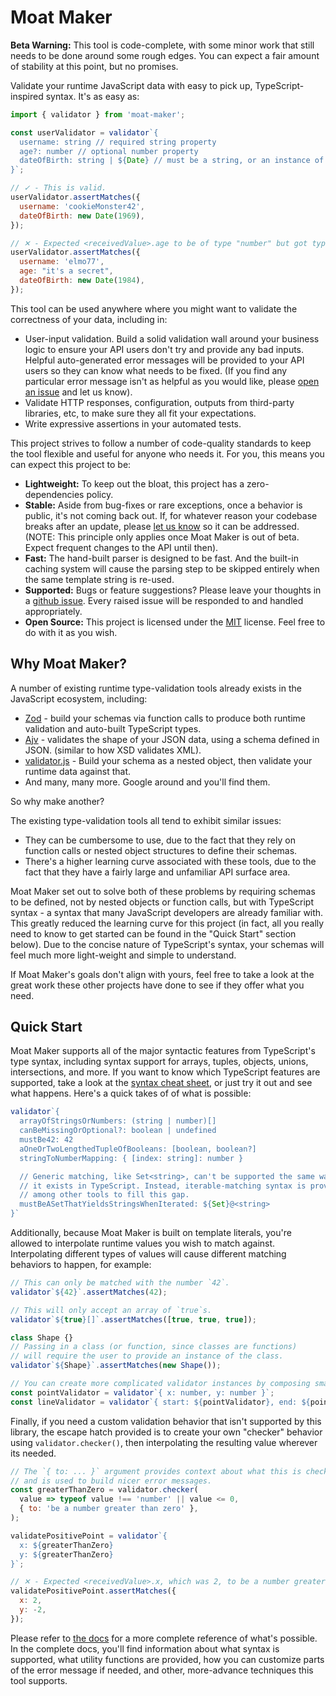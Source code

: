 # Moat Maker

**Beta Warning:** This tool is code-complete, with some minor work that still needs to be done around some rough edges. You can expect a fair amount of stability at this point, but no promises.

Validate your runtime JavaScript data with easy to pick up, TypeScript-inspired syntax. It's as easy as:

```javascript
import { validator } from 'moat-maker';

const userValidator = validator`{
  username: string // required string property
  age?: number // optional number property
  dateOfBirth: string | ${Date} // must be a string, or an instance of Date
}`;

// ✓ - This is valid.
userValidator.assertMatches({
  username: 'cookieMonster42',
  dateOfBirth: new Date(1969),
});

// ✕ - Expected <receivedValue>.age to be of type "number" but got type "string".
userValidator.assertMatches({
  username: 'elmo77',
  age: "it's a secret",
  dateOfBirth: new Date(1984),
});
```

This tool can be used anywhere where you might want to validate the correctness of your data, including in:
* User-input validation. Build a solid validation wall around your business logic to ensure your API users don't try and provide any bad inputs. Helpful auto-generated error messages will be provided to your API users so they can know what needs to be fixed. (If you find any particular error message isn't as helpful as you would like, please [open an issue](https://github.com/theScottyJam/moat-maker/issues/new) and let us know).
* Validate HTTP responses, configuration, outputs from third-party libraries, etc, to make sure they all fit your expectations.
* Write expressive assertions in your automated tests.

This project strives to follow a number of code-quality standards to keep the tool flexible and useful for anyone who needs it. For you, this means you can expect this project to be:
* **Lightweight:** To keep out the bloat, this project has a zero-dependencies policy.
* **Stable:** Aside from bug-fixes or rare exceptions, once a behavior is public, it's not coming back out. If, for whatever reason your codebase breaks after an update, please [let us know](https://github.com/theScottyJam/moat-maker/issues/new) so it can be addressed. (NOTE: This principle only applies once Moat Maker is out of beta. Expect frequent changes to the API until then).
* **Fast:** The hand-built parser is designed to be fast. And the built-in caching system will cause the parsing step to be skipped entirely when the same template string is re-used.
* **Supported:** Bugs or feature suggestions? Please leave your thoughts in a [github issue](https://github.com/theScottyJam/moat-maker/issues/new). Every raised issue will be responded to and handled appropriately.
* **Open Source:** This project is licensed under the [MIT](https://github.com/theScottyJam/moat-maker/blob/main/LICENSE) license. Feel free to do with it as you wish.

## Why Moat Maker?

A number of existing runtime type-validation tools already exists in the JavaScript ecosystem, including:
* [Zod](https://github.com/colinhacks/zod) - build your schemas via function calls to produce both runtime validation and auto-built TypeScript types.
* [Ajv](https://github.com/ajv-validator/ajv) - validates the shape of your JSON data, using a schema defined in JSON. (similar to how XSD validates XML).
* [validator.js](https://github.com/mikeerickson/validatorjs) - Build your schema as a nested object, then validate your runtime data against that.
* And many, many more. Google around and you'll find them.

So why make another?

The existing type-validation tools all tend to exhibit similar issues:
* They can be cumbersome to use, due to the fact that they rely on function calls or nested object structures to define their schemas.
* There's a higher learning curve associated with these tools, due to the fact that they have a fairly large and unfamiliar API surface area.

Moat Maker set out to solve both of these problems by requiring schemas to be defined, not by nested objects or function calls, but with TypeScript syntax - a syntax that many JavaScript developers are already familiar with. This greatly reduced the learning curve for this project (in fact, all you really need to know to get started can be found in the "Quick Start" section below). Due to the concise nature of TypeScript's syntax, your schemas will feel much more light-weight and simple to understand.

If Moat Maker's goals don't align with yours, feel free to take a look at the great work these other projects have done to see if they offer what you need.

## Quick Start

Moat Maker supports all of the major syntactic features from TypeScript's type syntax, including syntax support for arrays, tuples, objects, unions, intersections, and more. If you want to know which TypeScript features are supported, take a look at the [syntax cheat sheet](https://thescottyjam.gitbook.io/moat-maker/resources/syntax-cheat-sheet), or just try it out and see what happens. Here's a quick takes of of what is possible:

```javascript
validator`{
  arrayOfStringsOrNumbers: (string | number)[]
  canBeMissingOrOptional?: boolean | undefined
  mustBe42: 42
  aOneOrTwoLengthedTupleOfBooleans: [boolean, boolean?]
  stringToNumberMapping: { [index: string]: number }

  // Generic matching, like Set<string>, can't be supported the same way
  // it exists in TypeScript. Instead, iterable-matching syntax is provided
  // among other tools to fill this gap.
  mustBeASetThatYieldsStringsWhenIterated: ${Set}@<string>
}`
```

Additionally, because Moat Maker is built on template literals, you're allowed to interpolate runtime values you wish to match against. Interpolating different types of values will cause different matching behaviors to happen, for example:

```javascript
// This can only be matched with the number `42`.
validator`${42}`.assertMatches(42);

// This will only accept an array of `true`s.
validator`${true}[]`.assertMatches([true, true, true]);

class Shape {}
// Passing in a class (or function, since classes are functions)
// will require the user to provide an instance of the class.
validator`${Shape}`.assertMatches(new Shape());

// You can create more complicated validator instances by composing smaller ones.
const pointValidator = validator`{ x: number, y: number }`;
const lineValidator = validator`{ start: ${pointValidator}, end: ${pointValidator} }`;
```

Finally, if you need a custom validation behavior that isn't supported by this library, the escape hatch provided is to create your own "checker" behavior using `validator.checker()`, then interpolating the resulting value wherever its needed.

```javascript
// The `{ to: ... }` argument provides context about what this is checking for,
// and is used to build nicer error messages.
const greaterThanZero = validator.checker(
  value => typeof value !== 'number' || value <= 0,
  { to: 'be a number greater than zero' },
);

validatePositivePoint = validator`{
  x: ${greaterThanZero}
  y: ${greaterThanZero}
}`;

// ✕ - Expected <receivedValue>.x, which was 2, to be a number greater than zero.
validatePositivePoint.assertMatches({
  x: 2,
  y: -2,
});
```

Please refer to [the docs](https://thescottyjam.gitbook.io/moat-maker/) for a more complete reference of what's possible. In the complete docs, you'll find information about what syntax is supported, what utility functions are provided, how you can customize parts of the error message if needed, and other, more-advance techniques this tool supports.
